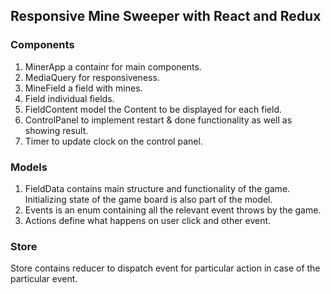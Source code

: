 ## Responsive Mine Sweeper with React and Redux

### Components

1. MinerApp a containr for main components.
2. MediaQuery for responsiveness.
3. MineField a field with mines.
4. Field individual fields.
5. FieldContent model the Content to be displayed for each field.
6. ControlPanel to implement restart & done functionality as well as showing result.
7. Timer to update clock on the control panel.

### Models

1. FieldData contains main structure and functionality of the game. Initializing state of the game board is also part of the model.
2. Events is an enum containing all the relevant event throws by the game.
3. Actions define what happens on user click and other event.

### Store

Store contains reducer to dispatch event for particular action in case of the particular event.
